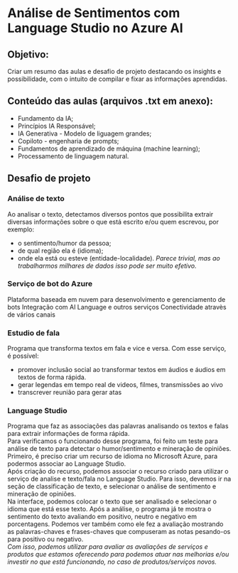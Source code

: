 
# Análise de Sentimentos com Language Studio no Azure AI

## Objetivo:
Criar um resumo das aulas e desafio de projeto destacando os insights e possibilidade, com o intuito de compilar e fixar as informações aprendidas.
## Conteúdo das aulas (arquivos .txt em anexo):
- Fundamento da IA;
- Princípios IA Responsável;
- IA Generativa - Modelo de liguagem grandes;
- Copiloto - engenharia de prompts;
- Fundamentos de aprendizado de máquina (machine learning);
- Processamento de linguagem natural.

## Desafio de projeto
### Análise de texto
Ao analisar o texto, detectamos diversos pontos que possibilita extrair diversas informações sobre o que está escrito e/ou quem escrevou, por exemplo:
- o sentimento/humor da pessoa;
- de qual região ela é (idioma);
- onde ela está ou esteve (entidade-localidade). 
*Parece trivial, mas ao trabalharmos milhares de dados isso pode ser muito efetivo.*

### Serviço de bot do Azure
Plataforma baseada em nuvem para desenvolvimento e gerenciamento de bots
Integração com AI Language e outros serviços
Conectividade atravès de vários canais

### Estudio de fala
Programa que transforma textos em fala e vice e versa.
Com esse serviço, é possível:
- promover inclusão social ao transformar textos em áudios e áudios em textos de forma rápida.
- gerar legendas em tempo real de videos, filmes, transmissões ao vivo
- transcrever reunião para gerar atas

### Language Studio
Programa que faz as associações das palavras analisando os textos e falas para extrair informações de forma rápida.\
Para verificamos o funcionando desse programa, foi feito um teste para análise de texto para detectar o humor/sentimento e mineração de opiniões.\
Primeiro, é preciso criar um recurso de idioma no Microsoft Azure, para podermos associar ao Language Studio.\
Após criação do recurso, podemos associar o recurso criado para utilizar o serviço de analise e texto/fala no Language Studio. Para isso, devemos ir na seção de classificação de texto, e selecionar o análise de sentimento e mineração de opiniões.\
Na interface, podemos colocar o texto que ser analisado e selecionar o idioma que está esse texto.
Após a análise, o programa já te mostra o sentimento do texto avaliando em positivo, neutro e negativo em porcentagens. Podemos ver também como ele fez a avaliação mostrando as palavras-chaves e frases-chaves que compuseram as notas pesando-os para positivo ou negativo.\
*Com isso, podemos utilizar para avaliar as avaliações de serviços e produtos que estamos oferecendo para podemos atuar nas melhorias e/ou investir no que está funcionando, no caso de produtos/serviços novos.*

